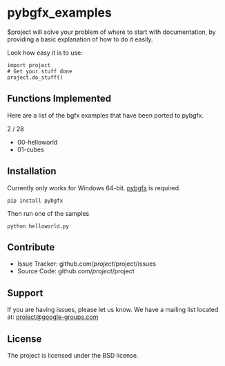 pybgfx_examples
========

$project will solve your problem of where to start with documentation,
by providing a basic explanation of how to do it easily.

Look how easy it is to use:

    import project
    # Get your stuff done
    project.do_stuff()

Functions Implemented
--------
Here are a list of the bgfx examples that have been ported to pybgfx.

2 / 28

* 00-helloworld
* 01-cubes

Installation
------------

Currently only works for Windows 64-bit.  [pybgfx](https://github.com/jnadro/pybgfx) is required.

```
pip install pybgfx
```

Then run one of the samples

```
python helloworld.py
```

Contribute
----------

- Issue Tracker: github.com/$project/$project/issues
- Source Code: github.com/$project/$project

Support
-------

If you are having issues, please let us know.
We have a mailing list located at: project@google-groups.com

License
-------

The project is licensed under the BSD license.
